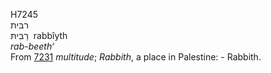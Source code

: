 <body>
  <p>H7245<br>  רבּית  <br> רַבִּיתּ  ‎  rabbı̂yth  <br><i>rab-beeth‘ </i><br>From <a href="h7231.htm">7231</a>  <i>multitude</i>; <i>Rabbith</i>, a place in Palestine: - Rabbith.<br></p>
 </body>